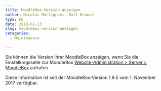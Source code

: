 ```yaml
---
title: MoodleBox-Version anzeigen
author: Nicolas Martignoni, Ralf Krause
type: kb
date: 2018-02-13
slug: moodlebox-version-anzeigen
categories:
  - Maintenance

---
```

Sie können die Version Ihrer MoodleBox anzeigen, wenn Sie die Einstellungsseite zur MoodleBox [Website-Administration > Server > MoodleBox][1] aufrufen.

Diese Information ist seit der MoodleBox-Version 1.9.5 vom 1. November 2017 verfügbar.

 [1]: http://moodlebox.home/admin/tool/moodlebox/index.php
